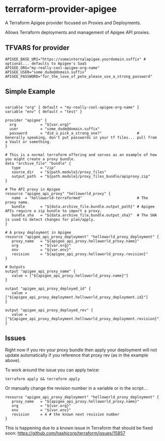 # terraform-provider-apigee
A Terraform Apigee provider focused on Proxies and Deployments.

Allows Terraform deployments and management of Apigee API proxies.

## TFVARS for provider

```
APIGEE_BASE_URI="https://someinternalapigee.yourdomain.suffix" # optional... defaults to Apigee's SaaS
APIGEE_ORG="my-really-cool-apigee-org-name"
APIGEE_USER="some_dude@domain.suffix"
APIGEE_PASSWORD="for_the_love_of_pete_please_use_a_strong_password"
```

## Simple Example

```

variable "org" { default = "my-really-cool-apigee-org-name" }
variable "env" { default = "test" }

provider "apigee" {
  org           = "${var.org}"
  user          = "some_dude@domain.suffix"
  password      = "did_u_pick_a_strong_one?"                # Generally speaking, don't put passwords in your tf files... pull from a Vault or something.
}

# This is a normal terraform offering and serves as an example of how you might create a proxy bundle.
data "archive_file" "bundle" {
   type         = "zip"
   source_dir   = "${path.module}/proxy_files"
   output_path  = "${path.module}/proxy_files_bundle/apiproxy.zip"
}

# The API proxy in Apigee
resource "apigee_api_proxy" "helloworld_proxy" {
   name  = "helloworld-terraformed"                         # The proxy name.
   bundle       = "${data.archive_file.bundle.output_path}" # Apigee APIs require a zip bundle to import a proxy.
   bundle_sha   = "${data.archive_file.bundle.output_sha}"  # The SHA is used to detect changes for plan/apply.
}

# A proxy deployment in Apigee
resource "apigee_api_proxy_deployment" "helloworld_proxy_deployment" {
   proxy_name   = "${apigee_api_proxy.helloworld_proxy.name}"
   org          = "${var.org}"
   env          = "${var.env}"
   revision     = "${apigee_api_proxy.helloworld_proxy.revision}"
}

# Outputs
output "apigee_api_proxy_name" {
   value = ["${apigee_api_proxy.helloworld_proxy.name}"]
}

output "apigee_api_proxy_deployed_id" {
   value = ["${apigee_api_proxy_deployment.helloworld_proxy_deployment.id}"]
}

output "apigee_api_proxy_deployed_rev" {
   value = ["${apigee_api_proxy_deployment.helloworld_proxy_deployment.revision}"]
}

```

## Issues

Right now if you rev your proxy bundle then apply your deployment will not update automatically if you reference that proxy rev (as in the example above).

To work around the issue you can apply twice:
```
terraform apply && terraform apply
```

Or manually change the revision number in a variable or in the script...
```
resource "apigee_api_proxy_deployment" "helloworld_proxy_deployment" {
   proxy_name   = "${apigee_api_proxy.helloworld_proxy.name}"
   org          = "${var.org}"
   env          = "${var.env}"
   revision     = 4 # the known next revision number
}
```

This is happening due to a known issue in Terraform that should be fixed soon:
https://github.com/hashicorp/terraform/issues/15857